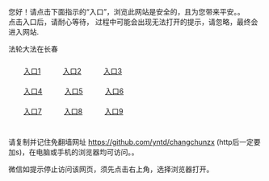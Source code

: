 您好！请点击下面指示的“入口”，浏览此网站是安全的，且为您带来平安。。 <br/>
点击入口后，请耐心等待， 过程中可能会出现无法打开的提示，请忽略，最终会进入网站. </br>

法轮大法在长春<br/>
<div style="padding:10px"><a style="margin:20px" target="_blank" href="https://d1evksz9jh1n58.cloudfront.net/2Qpsp?uzuujohc" id="ccLink1" rel="nofollow">入口1</a> <a target="_blank" style="margin:20px" href="https://d16ehoqia2me60.cloudfront.net/2Qpsp?dfaiqk" id="ccLink2" rel="nofollow">入口2</a> <a style="margin:20px" target="_blank" href="https://dg3hkj8hyrvf0.cloudfront.net/2Qpsp?gilla" id="ccLink3" rel="nofollow">入口3</a></div>

<div style="padding:10px" ><a style="margin:20px" target="_blank" href="https://d1evksz9jh1n58.cloudfront.net/2Qpsp?uzuujohc" id="ccLink4" rel="nofollow">入口4</a> <a style="margin:20px" href="https://d16ehoqia2me60.cloudfront.net/2Qpsp?dfaiqk" target="_blank" id="ccLink5" rel="nofollow">入口5</a> <a style="margin:20px" href="https://dg3hkj8hyrvf0.cloudfront.net/2Qpsp?gilla" target="_blank" id="ccLink6" rel="nofollow">入口6</a></div>

<div style="padding:10px"><a style="margin:20px" target="_blank" href="https://d1evksz9jh1n58.cloudfront.net/2Qpsp?uzuujohc" id="ccLink7" rel="nofollow">入口7</a> <a style="margin:20px" href="https://d16ehoqia2me60.cloudfront.net/2Qpsp?dfaiqk" target="_blank" id="ccLink8" rel="nofollow">入口8</a> <a style="margin:20px" target="_blank" href="https://dg3hkj8hyrvf0.cloudfront.net/2Qpsp?gilla" id="ccLink9" rel="nofollow">入口9</a></div>

<br/>



请复制并记住免翻墙网址 https://github.com/yntd/changchunzx (http后一定要加s)，在电脑或手机的浏览器均可访问。。<br/>

微信如提示停止访问该网页，须先点击右上角，选择浏览器打开。
